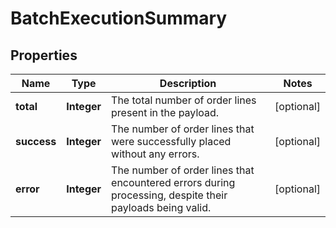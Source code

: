 # BatchExecutionSummary

## Properties
Name | Type | Description | Notes
------------ | ------------- | ------------- | -------------
**total** | **Integer** | The total number of order lines present in the payload. |  [optional]
**success** | **Integer** | The number of order lines that were successfully placed without any errors. |  [optional]
**error** | **Integer** | The number of order lines that encountered errors during processing, despite their payloads being valid. |  [optional]

